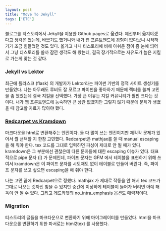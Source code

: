 ```yaml
---
layout: post
title: "Move To Jekyll"
tags: ['ETC']
---
```


블로그를 티스토리에서 Jekyll을 이용한 Github pages로 옮겼다. 예전부터 옮겨야겠다고 생각은 했는데, 바쁘기도 했거니와 내가 웹 프론트엔드에 경험이 없다보니 시작하기가 조금 힘들었던 것도 있다. 옮기고 나니 티스토리에 비해 아쉬운 점이 좀 눈에 띄어서 그냥 티스토리를 쓸까 잠깐 생각도 해 봤는데, 결국 장기적으로는 자유도가 높은 지킬로 가는게 맞는 것 같다.

### Jekyll vs Lektor
최근에 플라스크 (flask) 의 개발자가 Lektor라는 파이썬 기반의 정적 사이트 생성기를 만들었다. 나는 아무래도 루비도 잘 모르고 파이썬을 좋아하기 때문에 렉터를 쓸까 고민을 좀 했었는데 결국 지킬을 선택했다. 가장 큰 이유는 지킬 커뮤니티가 훨씬 크다는 것이다. 내가 웹 프론트엔드에 능숙하면 큰 상관 없겠지만 그렇지 않기 때문에 문제가 생겼을 때 참고할 자료가 많아야 했다.

### [Redcarpet vs Kramdown](https://gist.github.com/mikelove/cbf6eb431406852ba725)
마크다운을 html로 변환해주는 엔진이다. 둘 다 많이 쓰는 엔진이지만 제각각 문제가 있어서 뭘 선택할 지 한참 고민했다. Redcarpet은 mathjax를 쓸 때 manual escaping을 해 줘야 한다. tex 코드를 그대로 입력하면 파싱이 제대로 안 될 때가 있다. kramdown은 그 부분에선 괜찮은데 다른 문자들에 대한 escaping 이슈가 있다. 대표적으로 pipe 문자 (|) 가 문제인데, 파이프 문자는 GFM 에서 테이블을 표현하기 위해 쓰여서 kramdown은 이 파이프 문자를 시도때도 없이 테이블로 만들어 버린다. 즉, 파이프 문자를 쓰고 싶으면 escaping을 해 줘야 한다.

나는 고민 끝에 Redcarpet으로 정했다. mathjax 가 제대로 작동을 안 해서 tex 코드가 그대로 나오는 것까진 참을 수 있지만 중간에 이상하게 테이블이 들어가 버리면 아예 해독이 안 될 수 있다. 그리고 레드카펫의 no_intra_emphasis 옵션도 매력적이다.

### Migration
티스토리의 글들을 마크다운으로 변환하기 위해 마이그레이터를 만들었다. html을 마크다운으롤 변환하기 위한 파서로는 html2text 를 사용했다. 



